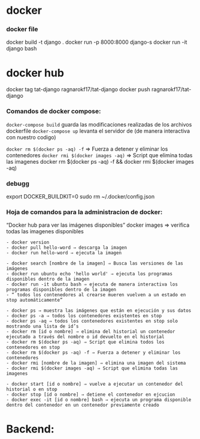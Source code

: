 
# docker

### docker file 
docker build -t django .
docker run -p 8000:8000 django-s
docker run -it django bash 

# docker hub

docker tag tat-django ragnarokf17/tat-django
docker push ragnarokf17/tat-django

### Comandos de docker compose:

`docker-compose build` guarda las modificaciones realizadas de los archivos dockerfile
`docker-compose up` levanta el servidor de (de manera interactiva con nuestro codigo)

`docker rm $(docker ps -aq) -f`  ⇒ Fuerza a detener y eliminar los contenedores
`docker rmi $(docker images -aq)` ⇒ Script que elimina todas las imagenes 
docker rm $(docker ps -aq) -f && docker rmi $(docker images -aq)

### debugg

export DOCKER_BUILDKIT=0 
sudo rm ~/.docker/config.json

### Hoja de comandos para la administracion de docker:
“Docker hub para ver las imágenes disponibles” docker images ⇒ verifica todas las imagenes disponibles

```
- docker version
- docker pull hello-word ⇒ descarga la imagen
- docker run hello-word ⇒ ejecuta la imagen

- docker search [nombre de la imagen] ⇒ Busca las versiones de las imágenes
- docker run ubuntu echo 'hello world' ⇒ ejecuta los programas disponibles dentro de la imagen
- docker run -it ubuntu bash ⇒ ejecuta de manera interactiva los programas disponibles dentro de la imagen
- “ todos los contenedores al crearse mueren vuelven a un estado en stop automáticamente”

- docker ps ⇒ muestra las imágenes que están en ejecución y sus datos
- docker ps -a ⇒ todos los contenedores existentes en stop
- docker ps -aq ⇒ todos los contenedores existentes en stop solo mostrando una lista de id’s
- docker rm [id o nombre] ⇒ elimina del historial un contenedor ejecutado a través del nombre o id devuelto en el historial
- docker rm $(docker ps -aq) ⇒ Script que elimina todos los contenedores en stop
- docker rm $(docker ps -aq) -f ⇒ Fuerza a detener y eliminar los contenedores
- docker rmi [nombre de la imagen] ⇒ elimina una imagen del sistema
- docker rmi $(docker images -aq) ⇒ Script que elimina todas las imagenes

- docker start [id o nombre] ⇒ vuelve a ejecutar un contenedor del historial o en stop
- docker stop [id o nombre] ⇒ detiene el contenedor en ejcucion
- docker exec -it [id o nombre] bash ⇒ ejecuta un programa disponible dentro del contenedor en un contenedor previamente creado
```

# Backend: 
